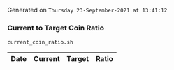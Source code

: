 Generated on `Thursday 23-September-2021 at 13:41:12`

### Current to Target Coin Ratio
`current_coin_ratio.sh`

Date|Current|Target|Ratio
---|---|---|---
